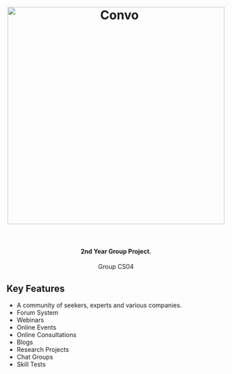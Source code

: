 <h1 align="center">
  <br>
  <img src="./public/img/logoNamep.png" alt="Convo" width="500">
  <br>
  <br>
</h1>

<h4 align="center">2nd Year Group Project.</h4>

<p align="center">
  Group CS04
</p>

## Key Features

* A community of seekers, experts and various companies.
* Forum System
* Webinars  
* Online Events
* Online Consultations
* Blogs
* Research Projects
* Chat Groups
* Skill Tests